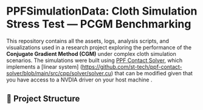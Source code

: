 # PPFSimulationData: Cloth Simulation Stress Test — PCGM Benchmarking

This repository contains all the assets, logs, analysis scripts, and visualizations used in a research project exploring the performance of the **Conjugate Gradient Method (CGM)** under complex cloth simulation scenarios. The simulations were built using [PPF Contact Solver](https://github.com/st-tech/ppf-contact-solver), which implements a [linear system] (https://github.com/st-tech/ppf-contact-solver/blob/main/src/cpp/solver/solver.cu) that can be modified given that you have access to a NVDIA driver on your host machine .

## 📂 Project Structure



